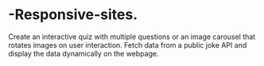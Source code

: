 # -Responsive-sites.
Create an interactive quiz with multiple questions or an image carousel that rotates images on user interaction. Fetch data from a public  joke API and  display the data dynamically on the  webpage.
